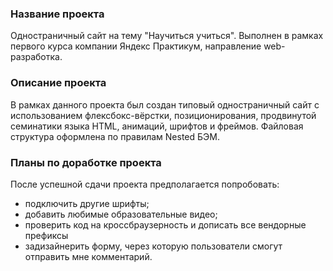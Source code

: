 ### Название проекта

Одностраничный сайт на тему "Научиться учиться". Выполнен в рамках первого курса компании Яндекс Практикум, направление web-разработка.

### Описание проекта

В рамках данного проекта был создан типовый одностраничный сайт с использованием флексбокс-вёрстки, позиционирования, продвинутой семинатики языка HTML, анимаций, шрифтов и фреймов. Файловая структура оформлена по правилам Nested БЭМ.

### Планы по доработке проекта

После успешной сдачи проекта предполагается попробовать:

- подключить другие шрифты;
- добавить любимые образовательные видео;
- проверить код на кроссбраузерность и дописать все вендорные префиксы
- задизайнерить форму, через которую пользователи смогут отправить мне комментарий.